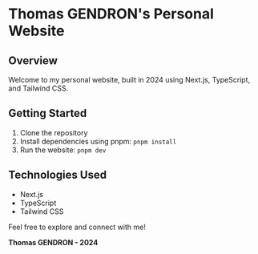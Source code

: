 # Thomas GENDRON's Personal Website

## Overview

Welcome to my personal website, built in 2024 using Next.js, TypeScript, and Tailwind CSS.

## Getting Started

1. Clone the repository
2. Install dependencies using pnpm: `pnpm install`
3. Run the website: `pnpm dev`

## Technologies Used

-   Next.js
-   TypeScript
-   Tailwind CSS

Feel free to explore and connect with me!

**Thomas GENDRON - 2024**
